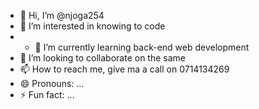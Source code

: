 - 👋 Hi, I’m @njoga254
- 👀 I’m interested in knowing to code
- - 🌱 I’m currently learning back-end web development
- 💞️ I’m looking to collaborate on the same
- 📫 How to reach me, give ma a call on 0714134269
- 😄 Pronouns: ...
- ⚡ Fun fact: ...

<!---
njoga254/njoga254 is a ✨ special ✨ repository because its `README.md` (this file) appears on your GitHub profile.
You can click the Preview link to take a look at your changes.
--->
